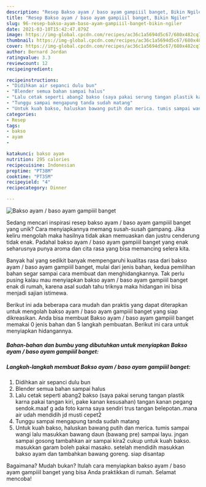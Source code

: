 ```yaml
---
description: "Resep Bakso ayam / baso ayam gampiiil banget, Bikin Ngiler"
title: "Resep Bakso ayam / baso ayam gampiiil banget, Bikin Ngiler"
slug: 96-resep-bakso-ayam-baso-ayam-gampiiil-banget-bikin-ngiler
date: 2021-03-10T15:42:47.879Z
image: https://img-global.cpcdn.com/recipes/ac36c1a5694d5c67/680x482cq70/bakso-ayam-baso-ayam-gampiiil-banget-foto-resep-utama.jpg
thumbnail: https://img-global.cpcdn.com/recipes/ac36c1a5694d5c67/680x482cq70/bakso-ayam-baso-ayam-gampiiil-banget-foto-resep-utama.jpg
cover: https://img-global.cpcdn.com/recipes/ac36c1a5694d5c67/680x482cq70/bakso-ayam-baso-ayam-gampiiil-banget-foto-resep-utama.jpg
author: Bernard Jordan
ratingvalue: 3.3
reviewcount: 12
recipeingredient:

recipeinstructions:
- "Didihkan air sepanci dulu bun"
- "Blender semua bahan sampai halus"
- "Lalu cetak seperti abang2 bakso (saya pakai serung tangan plastik karna pakai tangan kiri, pake kanan kesusahan) tangan kanan pegang sendok.maaf g ada foto karna saya sendiri trus tangan belepotan..mana air udah mendidih jd musti cepet2"
- "Tunggu sampai mengapung tanda sudah matang"
- "Untuk kuah bakso, haluskan bawang putih dan merica. tumis sampai wangi lalu masukkan bawang daun (bawang pre) sampai layu. jngan sampai gosong tambahkan air sampai kira2 cukup untuk kuah bakso. masukkan garam boleh pakai masako. setelah mendidih masukkan bakso ayam dan tambahkan bawang goreng. siap disantap"
categories:
- Resep
tags:
- bakso
- ayam
- 

katakunci: bakso ayam  
nutrition: 295 calories
recipecuisine: Indonesian
preptime: "PT38M"
cooktime: "PT35M"
recipeyield: "4"
recipecategory: Dinner

---
```



![Bakso ayam / baso ayam gampiiil banget](https://img-global.cpcdn.com/recipes/ac36c1a5694d5c67/680x482cq70/bakso-ayam-baso-ayam-gampiiil-banget-foto-resep-utama.jpg)

Sedang mencari inspirasi resep bakso ayam / baso ayam gampiiil banget yang unik? Cara menyiapkannya memang susah-susah gampang. Jika keliru mengolah maka hasilnya tidak akan memuaskan dan justru cenderung tidak enak. Padahal bakso ayam / baso ayam gampiiil banget yang enak seharusnya punya aroma dan cita rasa yang bisa memancing selera kita.



Banyak hal yang sedikit banyak mempengaruhi kualitas rasa dari bakso ayam / baso ayam gampiiil banget, mulai dari jenis bahan, kedua pemilihan bahan segar sampai cara membuat dan menghidangkannya. Tak perlu pusing kalau mau menyiapkan bakso ayam / baso ayam gampiiil banget enak di rumah, karena asal sudah tahu triknya maka hidangan ini bisa menjadi sajian istimewa.


Berikut ini ada beberapa cara mudah dan praktis yang dapat diterapkan untuk mengolah bakso ayam / baso ayam gampiiil banget yang siap dikreasikan. Anda bisa membuat Bakso ayam / baso ayam gampiiil banget memakai 0 jenis bahan dan 5 langkah pembuatan. Berikut ini cara untuk menyiapkan hidangannya.

<!--inarticleads1-->

##### Bahan-bahan dan bumbu yang dibutuhkan untuk menyiapkan Bakso ayam / baso ayam gampiiil banget:





<!--inarticleads2-->

##### Langkah-langkah membuat Bakso ayam / baso ayam gampiiil banget:

1. Didihkan air sepanci dulu bun
1. Blender semua bahan sampai halus
1. Lalu cetak seperti abang2 bakso (saya pakai serung tangan plastik karna pakai tangan kiri, pake kanan kesusahan) tangan kanan pegang sendok.maaf g ada foto karna saya sendiri trus tangan belepotan..mana air udah mendidih jd musti cepet2
1. Tunggu sampai mengapung tanda sudah matang
1. Untuk kuah bakso, haluskan bawang putih dan merica. tumis sampai wangi lalu masukkan bawang daun (bawang pre) sampai layu. jngan sampai gosong tambahkan air sampai kira2 cukup untuk kuah bakso. masukkan garam boleh pakai masako. setelah mendidih masukkan bakso ayam dan tambahkan bawang goreng. siap disantap




Bagaimana? Mudah bukan? Itulah cara menyiapkan bakso ayam / baso ayam gampiiil banget yang bisa Anda praktikkan di rumah. Selamat mencoba!
